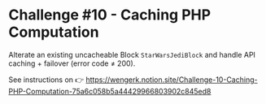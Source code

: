 # Challenge #10 - Caching PHP Computation

Alterate an existing uncacheable Block `StarWarsJediBlock` and handle API caching + failover (error code ≠ 200).

See instructions on 👉 https://wengerk.notion.site/Challenge-10-Caching-PHP-Computation-75a6c058b5a44429966803902c845ed8


